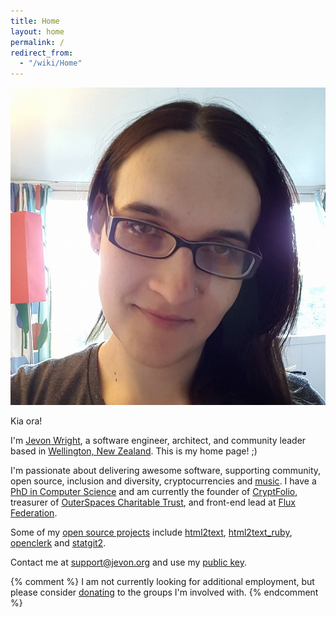 ```yaml
---
title: Home
layout: home
permalink: /
redirect_from:
  - "/wiki/Home"
---
```


<img src="/img/jevon/facebook-2016.jpg" class="profile-picture" alt="Picture of Jevon Wright">

Kia ora!

I'm [Jevon Wright](/wiki/Jevon_Wright.md), a software engineer, architect, and community leader based in [Wellington, New Zealand](https://wellingtonnz.com). This is my home page! ;)

I'm passionate about delivering awesome software, supporting community, open source, inclusion and diversity, cryptocurrencies and [music](https://last.fm/user/jdub_dub).
I have a [PhD in Computer Science](/wiki/Research.md) and am currently
the founder of [CryptFolio](https://cryptfolio.com),
treasurer of [OuterSpaces Charitable Trust](https://www.outerspaces.org.nz), and
front-end lead at [Flux Federation](https://fluxfederation.com).

Some of my [open source projects](https://github.com/soundasleep) include
[html2text](https://github.com/soundasleep/html2text),
[html2text_ruby](https://github.com/soundasleep/html2text_ruby),
[openclerk](https://github.com/soundasleep/openclerk) and
[statgit2](https://github.com/soundasleep/statgit2).

Contact me at [support@jevon.org](mailto:support@jevon.org) and use my [public key](/wiki/Public_Key.md).

{% comment %}
I am not currently looking for additional employment, but please consider [donating](https://www.outerspaces.org.nz/donate) to the groups I'm involved with.
{% endcomment %}
